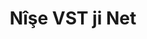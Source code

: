 ---
############################# Static ############################
layout: "auto-gen-annotation"

############################# Head ############################
head_title: "Net VST Annotation API Annotate in C#"
head_description: "Net API ku ji VST, wêne, xêzkirin û formatên pelên pelgeyê celebên annotasyonên populer biafirîne û şîrove bike."

############################# Header ############################
title: "Nîşe VST ji Net"
description: ""
bg_image: "https://cms.admin.containerize.com/templates/aspose/App_Themes/V3/images/bg/header1.png"
bg_overlay: false
button:
    enable: true
    icon: "fas fa-arrow-down"
    label: "Daxistina Doza Belaş"
    link: "https://downloads.groupdocs.com/annotation/net"

############################# About ############################
about:
    enable: true
    title: "Der barê GroupDocs.Annotation ji bo Net API"
    content: |
        GroupDocs.Annotation ji bo Net API pirtûkxaneyek e ku dihêle hûn li ser Mac, Windows an Ubuntu şîroveyan li PDF, Word û belgeyên din zêde bikin. [GroupDocs.Annotation for Net](/annotation/net) API-ya Net-ê ya xwemalî ye ji bo birêvebirina annotasyonên bi piştgirîya berfireh ji bo afirandin, zêdekirin, guherandin, jêbirin, derxistin û hinartina annotasyonên ji wêne û belgeyên din ên cihêreng. Navnîşa tevahî ya formên belgeyên piştgirî yên ku hûn dikarin li ser vê [rûpelê] bibînin (https://docs.groupdocs.com/annotation/net/supported-document-formats/).
        Ev pirtûkxane dihêle hûn ne tenê bi belgeya VST re lê her weha bi gelek celeb belgeyên din ên wekî Word, Excel, PowerPoint, e-nameyên Outlook, Visio, Adobe, OpenDocument, OpenOffice, Photoshop, AutoCad û gelekên din re bixebitin.
        GroupDocs.Annotation ji bo Net API destûrê dide te ku hûn notên nû biafirînin û lê zêde bikin, şîroveyan biguherînin, şîroveyan, şîroveyan derxînin û wan ji belgeyan derxînin. Pirtûkxane 13 celebên annotasyonê yên cihêreng piştgirî dike, di nav de Nivîsar, Polyline, Herêm, Binxêz, Xal, Nîşan, Tîrek, Ellipse, Veguheztina Nivîsan, Dûrbûn, Qada Nivîsarê, Veguhastina Çavkaniyê di PDF, HTML, belgeyên Microsoft Word de, pelgeyên berbelav, diagram, pêşkêşî, xêzkirin, wêne û gelek formatên pelan ên din.
        Nimûne (ji kerema xwe li jêr binêre) nîşan dide ku bi belgeya VST re dixebite, di vê nimûneyê de hûn dikarin gavên sereke yên çawa bi GroupDocs re bixebitin bibînin.Annotation: Destûrnameyek saz bikin, belgeyek ku hûn dixwazin pê re bixebitin vekin, vekin annotation, lê zêdekirina tiştên daneyê da ku taybetmendiyên annotasyonê li gorî hewcedariyên we bicîh bikin û encamê li cîhê hewce hilînin. Di heman demê de hûn dikarin li ser taybetmendiyên piştgirîkirî yên li ser github me [rûpel](https://github.com/groupdocs-annotation/GroupDocs.Annotation-for-.NET) an jî di hilberê me de [belge](https ://docs.groupdocs.com/annotation/net/getting-started/).

############################# Steps ############################
howTo_Add:
steps_Add:
    enable: true
    title_left: "Gavên Zêdekirina Şîroveyan li VST di Net-ê de"
    content_left: |
        [GroupDocs.Annotation](/annotation/net/) ji bo pêşdebirên Net-ê hêsan dike ku bi pêkanîna çend gavên hêsan ve cûrbecûr şîrovekirina pelan li pelên VST zêde bikin.
        *   Tiştên Bersiv bi şîrove û tarîxê biafirînin.
        *   Tişta AreaAnnotation biafirînin, vebijarkên deverê bicîh bikin û bersivan lê zêde bikin.
        *   Tişta Annotator biafirînin û şirovekirina deverê lê zêde bikin.
        *   Pelê derketinê tomar bike.
    title_right: "Pêdiviyên Sîstemê"
    content_right: |
        GroupDocs.Annotation ji bo API-yên Net-ê li ser hemî platformên sereke û pergalên xebitandinê têne piştgirî kirin. Berî ku hûn koda jêrîn bicîh bikin, ji kerema xwe pê ewle bibin ku we şertên jêrîn li ser pergala we hatine saz kirin.
        *   Pergalên Xebatê: Microsoft Windows, Linux, MacOS
        *   Jîngehên Pêşveçûnê: Visual Studio, Xamarin, MonoDevelop
        *   Çarçove: .NET Framework, .NET Standard, .NET Core, Mono
        *   Guhertoya herî dawî ya GroupDocs.Annotation ji bo .NET ji [NuGet] dakêşin (https://www.nuget.org/packages/groupdocs.annotation)

############################# Preview ############################
preview_Add:
    enable: true
    title: Pêşdîtina annotation û nimûneya kodê
    content: |
        ![Annotation preview image](https://docs.groupdocs.com/annotation/java/images/add-text-field-annotation.png)
    code: |
        ```cs
        //Add text field annotation to the document from local disk
        using (Annotator annotator = new Annotator("input.bmp"))
        {
            TextFieldAnnotation textField = new TextFieldAnnotation
            {
                BackgroundColor = 65535,
                Box = new Rectangle(100, 100, 100, 100),
                CreatedOn = DateTime.Now,
                Text = "Some text",
                FontColor = 65535,
                FontSize = 12,
                Message = "This is text field annotation",
                Opacity = 0.7,
                PageNumber = 0,
                PenStyle = PenStyle.Dot,
                PenWidth = 3,
                FontFamily = "Arial",
                TextHorizontalAlignment = HorizontalAlignment.Center,
                Replies = new List
                {
                    new Reply
                    {
                        Comment = "First comment",
                        RepliedOn = DateTime.Now
                    },
                    new Reply
                    {
                        Comment = "Second comment",
                        RepliedOn = DateTime.Now
                    }
                }
            };
            annotator.Add(textField);
            annotator.Save("result.bmp");
        }
        ```

############################# Steps ############################
howTo_Remove:
steps_Remove:
    enable: true
    title_left: "Gavên Rakirina Şîroveyan ji VST li Net"
    content_left: |
        [GroupDocs.Annotation](/annotation/net/) Ji pêşdebirên Net-ê re hêsantir dike ku hûrguliyên annotasyonê ji pelên VST di nav her serîlêdana Net-ê de bi cîbicîkirina çend gavên hêsan rakin.
        *   Tiştên Bersiv bi şîrove û tarîxê biafirînin.
        *   Tişta SaveOptions destnîşan bikin û AnnotationTypes = AnnotationType.None saz bikin.
        *   Rêbaza hilanînê bi rêça belgeya encam an tîrêjê û tiştê SaveOptions re bang bikin.

############################# Preview ############################
preview_Remove:
    enable: true
    code: |
        ```cs
        // 1- How to remove annotation from document using annotation index
        
        using (Annotator annotator = new Annotator("result.bmp"))
        {
            annotator.Remove(0);
            annotator.Save("removed.bmp");
        }
        
        // 2- How to remove annotation from document using annotation object
        
        using (Annotator annotator = new Annotator("result.bmp"))
        {
            var tmp = annotator.Get();
            annotator.Remove(tmp[0]);
            annotator.Save("removed.bmp");
        }
        
        // 3- How to remove some annotations from document using list of ID’s
        
        using (Annotator annotator = new Annotator("result.bmp"))
        {
            var idList = new List{1, 2, 3};
            annotator.Remove(idList);
            annotator.Save("removed.bmp");
        }
        
        // 4- How to remove some annotations from document using list of annotations
        
        using (Annotator annotator = new Annotator("result.bmp"))
        {
            var tmp = annotator.Get();
            annotator.Remove(tmp);
            annotator.Save("removed.bmp");
        }
        ```

############################# Steps ############################
howTo_Edit:
steps_Edit:
    enable: true
    title_left: "Gavên Guherandinên Şîrove ji VST li Net"
    content_left: |
        [GroupDocs.Annotation](/annotation/net/) Ji pêşdebirên Net-ê re hêsantir dike ku bi pêkanîna çend gavên hêsan ve nûvekirina taybetmendiyên cûrbecûr şîrovekirinê ji pelên VST di nav her serlêdanek Net-ê de nûve bikin.
        *   Tişta Annotatorê bi rêça belgeya têketinê ve bişopînin an bi Vebijarkên Loadê yên destnîşankirî bi ImportAnnotations re biherikînin = rast.
        *   Hin pêkanîna AnnotationBase biafirînin û Nasnameya annotationê ya heyî destnîşan bikin (heke şîroveya bi wê Nasnameyê re neyê dîtin, dê tiştek neyê guheztin) an navnîşa rêgezên şîroveyan (hemû şîroveyên heyî dê werin rakirin).
        *   Rêbaza nûvekirina tiştê Annotator bi şîroveyên derbasbûyî re bang bikin.
        *   Rêbaza hilanînê bi rêça belgeya encam an tîrêjê û tiştê SaveOptions re bang bikin.

############################# Preview ############################
preview_Edit:
    enable: true
    code: |
        ```cs
        // open annotated document
        using (Annotator annotator = new Annotator("result.bmp"))
        {
            //assuming we are going to change some properties of existing annotation
                AreaAnnotation updated = new AreaAnnotation
                    {
                            // It's important to set existed annotation Id
                            Id = 1,
                            BackgroundColor = 255,
                            Box = new Rectangle(0, 0, 50, 200),
                            CreatedOn = DateTime.Now,
                            Message = "This is updated annotation",
                            Replies = new List
                            {
                                new Reply
                                {
                                    Comment = "Updated first comment",
                                    RepliedOn = DateTime.Now
                                },
                                new Reply
                                {
                                    Comment = "Updated second comment",
                                    RepliedOn = DateTime.Now
                                }
                            }
                        };
                // update annotation
                annotator.Update(updated);
                annotator.Save("result.bmp");
        }
        ```

############################# Steps ############################
howTo_Extract:
steps_Extract:
    enable: true
    title_left: "Gavên Derxistina Şîroveyan ji VST li Net"
    content_left: |
        [GroupDocs.Annotation](/annotation/net/) ji bo pêşdebirên Net-ê hêsan dike ku bi pêkanîna çend gavên hêsan ve belgeyan şîrove bikin û agahdariya şîrovekirinê ji pelên VST derxînin.
        *   Tiştên Bersiv bi şîrove û tarîxê biafirînin.
        *   Objektîfên LoadOptions destnîşan bikin û bi argumana rast bangî SetImportAnnotations bikin.
        *   Guherbar bi tîpa Lîsteyê pênase bikin.
        *   Banga rêbaza wergirtinê bikin û encamê vegerînin guhêrbara jorîn.

############################# Preview ############################
preview_Extract:
    enable: true
    code: |
        ```cs
        // for using this example input file ("annotated.bmp") must be with annotations
        using (Annotator annotator = new Annotator("annotated.bmp"))
        {
            List annotations = annotator.Get();
            XmlSerializer formatter = new XmlSerializer(typeof(List));
            using (FileStream fs = new FileStream("annotations.xml", FileMode.Create))
            {
                fs.SetLength(0);
                formatter.Serialize(fs, annotations);
            }
        }
        ```

############################# Demos ############################
demos:
    enable: true
    title: "Demoyên Zindî ku lê zêde bikin, jêbirin, biguherînin, şîroveyan ji belge û wêneyan derxin"
    content: |
        Bi seredana malpera [GroupDocs.Annotation Demos Zindî](https://products.groupdocs.app/annotation/family) niha li pelê VST şîroveyan zêde bikin, jêbikin, biguherînin û derxin. Demoya zindî xwedî feydeyên jêrîn e

############################# About Formats ############################
about_formats:
    enable: true
    format:
        # format loop
        - icon: "far fa-file-vst"
          title: "Derbarê VST Forma Pelê"
          content: |
            Pelên bi dirêjkirina VST pelên wêneya vektorî ne ku bi Microsoft Visio ve hatine afirandin û ji bo afirandina pelên din wekî şablon tevdigerin. Van pelên şablonê di forma pelê binaryê de ne û sêwirana xwerû û mîhengên ku ji bo çêkirina xêzên nû yên Visio têne bikar anîn dihewîne. Dema ku pelek VST di Microsoft Visio de tê vekirin, ew mîhengên heyî dihewîne da ku xebata bi belgeyê re bidomîne. Bi gelemperî, pelên Visio ji bo afirandina xêzên ku tiştên dîtbar, nexşeyên herikînê, diyagrama UML, herikîna agahdarî, nexşeyên rêxistinî, diagramên nermalavê, sêwirana torê, modelên databasê, nexşeya tiştan û agahdariya din ên bi vî rengî vedigirin, têne bikar anîn. Pelên ku bi karanîna Visio têne hilberandin jî dikarin ji formatên pelan ên cihêreng ên wekî PNG, BMP, PDF û yên din werin derxistin.

          link: "https://docs.fileformat.com/image/vst/"

############################# More Formats ############################
more_formats:
    enable: true
    title: "Bi Formên Belgeya Din ên populer re dixebitin"
    content: |
        Taybetmendiyên annotasyonê ji hin formatên pelê yên populer ên ku li jêr têne destnîşan kirin nûve bikin.
    format:
        # format loop
        - name: "Annotate PDF document"
          link: "https://products.groupdocs.com/annotation/net/pdf/"
          description: "Adobe Portable Document Format"

        # format loop
        - name: "Annotate DOC document"
          link: "https://products.groupdocs.com/annotation/net/doc/"
          description: "Microsoft Word Document"

        # format loop
        - name: "Annotate DOCM document"
          link: "https://products.groupdocs.com/annotation/net/docm/"
          description: "Microsoft Word Macro-Enabled Document"

        # format loop
        - name: "Annotate DOCX document"
          link: "https://products.groupdocs.com/annotation/net/docx/"
          description: "Microsoft Word Open XML Document"

        # format loop
        - name: "Annotate DOT document"
          link: "https://products.groupdocs.com/annotation/net/dot/"
          description: "Microsoft Word Document Template"

        # format loop
        - name: "Annotate DOTX document"
          link: "https://products.groupdocs.com/annotation/net/dotx/"
          description: "Word Open XML Document Template"

        # format loop
        - name: "Annotate RTF document"
          link: "https://products.groupdocs.com/annotation/net/rtf/"
          description: "Rich Text Document"

        # format loop
        - name: "Annotate ODT document"
          link: "https://products.groupdocs.com/annotation/net/odt/"
          description: "Open Document Text"

        # format loop
        - name: "Annotate XLS document"
          link: "https://products.groupdocs.com/annotation/net/xls/"
          description: "Microsoft Excel Binary File Format"

        # format loop
        - name: "Annotate XLSX document"
          link: "https://products.groupdocs.com/annotation/net/xlsx/"
          description: "Microsoft Excel Open XML Spreadsheet"

        # format loop
        - name: "Annotate XLSM document"
          link: "https://products.groupdocs.com/annotation/net/xlsm/"
          description: "Microsoft Excel Macro-Enabled Spreadsheet"

        # format loop
        - name: "Annotate XLSB document"
          link: "https://products.groupdocs.com/annotation/net/xlsb/"
          description: "Microsoft Excel Binary Worksheet"

        # format loop
        - name: "Annotate ODS document"
          link: "https://products.groupdocs.com/annotation/net/ods/"
          description: "Open Document Spreadsheet"

        # format loop
        - name: "Annotate PPT document"
          link: "https://products.groupdocs.com/annotation/net/ppt/"
          description: "PowerPoint Presentation"

        # format loop
        - name: "Annotate PPTX document"
          link: "https://products.groupdocs.com/annotation/net/pptx/"
          description: "PowerPoint Open XML Presentation"

        # format loop
        - name: "Annotate PPSX document"
          link: "https://products.groupdocs.com/annotation/net/ppsx/"
          description: "PowerPoint Open XML Slide Show"

        # format loop
        - name: "Annotate POTM document"
          link: "https://products.groupdocs.com/annotation/net/potm/"
          description: "Microsoft PowerPoint Template"

        # format loop
        - name: "Annotate PPTM document"
          link: "https://products.groupdocs.com/annotation/net/pptm/"
          description: "Microsoft PowerPoint Presentation"

        # format loop
        - name: "Annotate PPS document"
          link: "https://products.groupdocs.com/annotation/net/pps/"
          description: "Microsoft PowerPoint 97-2003 Slide Show"

        # format loop
        - name: "Annotate ODP document"
          link: "https://products.groupdocs.com/annotation/net/odp/"
          description: "OpenDocument Presentation"

        # format loop
        - name: "Annotate HTML document"
          link: "https://products.groupdocs.com/annotation/net/html/"
          description: "HyperText Markup Language"

        # format loop
        - name: "Annotate TIFF document"
          link: "https://products.groupdocs.com/annotation/net/tiff/"
          description: "Tagged Image File Format"

        # format loop
        - name: "Annotate JPEG document"
          link: "https://products.groupdocs.com/annotation/net/jpeg/"
          description: "JPEG Image"

        # format loop
        - name: "Annotate PNG document"
          link: "https://products.groupdocs.com/annotation/net/png/"
          description: "Portable Network Graphic"

        # format loop
        - name: "Annotate EML document"
          link: "https://products.groupdocs.com/annotation/net/eml/"
          description: "E-mail Message"

        # format loop
        - name: "Annotate MSG document"
          link: "https://products.groupdocs.com/annotation/net/msg/"
          description: "Microsoft Outlook E-mail Message"

        # format loop
        - name: "Annotate VSD document"
          link: "https://products.groupdocs.com/annotation/net/vsd/"
          description: "Microsoft Visio 2003-2010 Drawing"

        # format loop
        - name: "Annotate VSDX document"
          link: "https://products.groupdocs.com/annotation/net/vsdx/"
          description: "Microsoft Visio Drawing"

        # format loop
        - name: "Annotate VSS document"
          link: "https://products.groupdocs.com/annotation/net/vss/"
          description: "Microsoft Visio 2003-2010 Stencil"

        # format loop
        - name: "Annotate VST document"
          link: "https://products.groupdocs.com/annotation/net/vst/"
          description: "Microsoft Visio 2013 Stencil"

        # format loop
        - name: "Annotate DWG document"
          link: "https://products.groupdocs.com/annotation/net/dwg/"
          description: "Autodesk Design Data Formats"

        # format loop
        - name: "Annotate DXF document"
          link: "https://products.groupdocs.com/annotation/net/dxf/"
          description: "AutoCAD Drawing Interchange"

        # format loop
        - name: "Annotate DCM document"
          link: "https://products.groupdocs.com/annotation/net/dcm/"
          description: "Digital Imaging and Communications in Medicine"

        # format loop
        - name: "Annotate WMF document"
          link: "https://products.groupdocs.com/annotation/net/wmf/"
          description: "Windows Metafile"

        # format loop
        - name: "Annotate EMF document"
          link: "https://products.groupdocs.com/annotation/net/emf/"
          description: "Enhanced Metafile Format"


############################# Back to top ###############################
back_to_top:
    enable: true
---